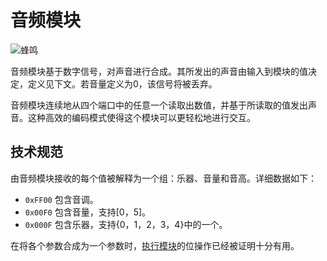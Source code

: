 # 音频模块

![蜂鸣](item:tis3d:module_audio)

音频模块基于数字信号，对声音进行合成。其所发出的声音由输入到模块的值决定，定义见下文。若音量定义为0，该信号将被丢弃。

音频模块连续地从四个端口中的任意一个读取出数值，并基于所读取的值发出声音。这种高效的编码模式使得这个模块可以更轻松地进行交互。

## 技术规范
由音频模块接收的每个值被解释为一个组：乐器、音量和音高。详细数据如下：
- `0xFF00` 包含音调。
- `0x00F0` 包含音量，支持[0，5]。
- `0x000F` 包含乐器，支持{0，1，2，3，4}中的一个。

在将各个参数合成为一个参数时，[执行模块](module_execution.md)的位操作已经被证明十分有用。

